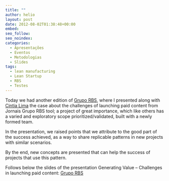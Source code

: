 ```yaml
---
title: ""
author: helio
layout: post
date: 2012-08-02T01:38:48+00:00
embed: 
seo_follow: 
seo_noindex: 
categories:
  - Apresentações
  - Eventos
  - Metodologias
  - Slides
tags:
  - lean manufacturing
  - Lean Startup
  - RBS
  - Testes
---
```


Today we had another edition of <a title="Grupo RBS" href="http://www.gruporbs.com.br/" target="_blank">Grupo RBS</a>, where I presented along with <a title="Cintia Lima" href="https://twitter.com/cinti4lim4" target="_blank">Cintia Lima</a> the case about the challenges of launching paid content from Jornais Grupo RBS tool; a project of great importance, which like others has a varied and exploratory scope prioritized/validated, built with a newly formed team.

In the presentation, we raised points that we attribute to the good part of the success achieved, as a way to share replicable patterns in new projects with similar scenarios.

By the end, new concepts are presented that can help the success of projects that use this pattern.

Follows below the slides of the presentation Generating Value – Challenges in launching paid content: [<a title="Grupo RBS" href="http://www.gruporbs.com.br/" target="_blank">Grupo RBS</a>](https://slideshare.id/13831660&doc=gerandovalor-desafiosnolanamentdocontedopago-120801184454-phpapp02)